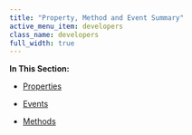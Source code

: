 ```yaml
---
title: "Property, Method and Event Summary"
active_menu_item: developers
class_name: developers
full_width: true
---
```



**In This Section:**

 - [Properties](calendarproperties)

 - [Events](calendarevents)

 - [Methods](calendarmethods)

